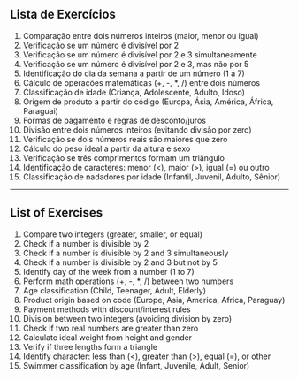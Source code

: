 ## Lista de Exercícios

1. Comparação entre dois números inteiros (maior, menor ou igual)  
2. Verificação se um número é divisível por 2  
3. Verificação se um número é divisível por 2 e 3 simultaneamente  
4. Verificação se um número é divisível por 2 e 3, mas não por 5  
5. Identificação do dia da semana a partir de um número (1 a 7)  
6. Cálculo de operações matemáticas (+, -, *, /) entre dois números  
7. Classificação de idade (Criança, Adolescente, Adulto, Idoso)  
8. Origem de produto a partir do código (Europa, Ásia, América, África, Paraguai)  
9. Formas de pagamento e regras de desconto/juros  
10. Divisão entre dois números inteiros (evitando divisão por zero)  
11. Verificação se dois números reais são maiores que zero  
12. Cálculo do peso ideal a partir da altura e sexo  
13. Verificação se três comprimentos formam um triângulo  
14. Identificação de caracteres: menor (<), maior (>), igual (=) ou outro  
15. Classificação de nadadores por idade (Infantil, Juvenil, Adulto, Sênior)  

---

## List of Exercises

1. Compare two integers (greater, smaller, or equal)  
2. Check if a number is divisible by 2  
3. Check if a number is divisible by 2 and 3 simultaneously  
4. Check if a number is divisible by 2 and 3 but not by 5  
5. Identify day of the week from a number (1 to 7)  
6. Perform math operations (+, -, *, /) between two numbers  
7. Age classification (Child, Teenager, Adult, Elderly)  
8. Product origin based on code (Europe, Asia, America, Africa, Paraguay)  
9. Payment methods with discount/interest rules  
10. Division between two integers (avoiding division by zero)  
11. Check if two real numbers are greater than zero  
12. Calculate ideal weight from height and gender  
13. Verify if three lengths form a triangle  
14. Identify character: less than (<), greater than (>), equal (=), or other  
15. Swimmer classification by age (Infant, Juvenile, Adult, Senior)  

